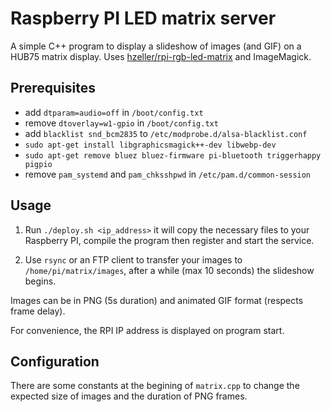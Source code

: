 # Raspberry PI LED matrix server

A simple C++ program to display a slideshow of images (and GIF) on a HUB75 matrix display. Uses [hzeller/rpi-rgb-led-matrix](https://github.com/hzeller/rpi-rgb-led-matrix) and ImageMagick.

## Prerequisites

- add `dtparam=audio=off` in `/boot/config.txt`
- remove `dtoverlay=w1-gpio` in `/boot/config.txt`
- add `blacklist snd_bcm2835` to `/etc/modprobe.d/alsa-blacklist.conf`
- `sudo apt-get install libgraphicsmagick++-dev libwebp-dev`
- `sudo apt-get remove bluez bluez-firmware pi-bluetooth triggerhappy pigpio`
- remove `pam_systemd` and `pam_chksshpwd` in `/etc/pam.d/common-session`

## Usage

1. Run `./deploy.sh <ip_address>` it will copy the necessary files to your Raspberry PI, compile the program then register and start the service.

2. Use `rsync` or an FTP client to transfer your images to `/home/pi/matrix/images`, after a while (max 10 seconds) the slideshow begins.

Images can be in PNG (5s duration) and animated GIF format (respects frame delay).

For convenience, the RPI IP address is displayed on program start.

## Configuration

There are some constants at the begining of `matrix.cpp` to change the expected size of images and the duration of PNG frames.
